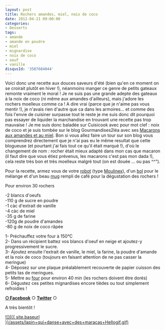 ```yaml
---
layout: post
title: Rochers amandes, miel, noix de coco
date: 2012-04-21 09:00:00
categories: 
- Desserts
tags: 
- amande
- amande en poudre
- miel
- mignardise
- noix de coco
- oeuf
- vanille
disqusId: '3587684044'
---
```


Voici donc une recette aux douces saveurs d'été (bien qu'en ce moment on se croirait plutôt en hiver !), néanmoins manger ce genre de petits gateaux remonte vraiment le moral ! Je ne suis pas une grande adepte des gateaux à la noix de coco (ni même aux amandes d'ailleurs), mais j'adore les rochers moelleux comme ca ! A dire vrai (parce que je n'aime pas vous mentir !), je n'avais rien d'autre que ca dans les armoires... et comme des fois l'envie de cuisiner surpasse tout le reste je me suis donc dit pourquoi pas essayer de liquider la marchandise en trouvant une recette pas trop mauvaise ! Je me suis donc baladée sur Cuisicook avec pour mot clef : noix de coco et je suis tombée sur le blog Gourmandises2léa avec ses [Macarons aux amandes et au miel](http://www.gourmandises2lea.com/article-macarons-aux-amandes-et-au-miel-95939436.html). Bon si vous allez faire un tour sur son blog vous comprendrez directement que je n'ai pas eu le même resultat que cette blogueuse (et pourtant j'ai fais tout ce qu'il était marqué !), d'où le changement de nom : rocher était mieux adapté dans mon cas que macaron (il faut dire que vous étiez prévenus, les macarons c'est pas mon dada !), cela reste très bon et très moelleux malgré tout (on est douée ... ou pas ^^").

Pour la recette, armez vous de votre [robot](http://www.rueducommerce.fr/m/pl/malid:229) (type [Moulinex](http://www.rueducommerce.fr/m/pl/malid:88589)), d'un [bol](http://www.rueducommerce.fr/m/pl/malid:4769881) pour le mélange et d'un beau [mug](http://www.rueducommerce.fr/m/pl/malid:4769906) rempli de café pour la dégustation des rochers !



Pour environ 30 rochers

-2 blancs d'oeufs  
-110 g de sucre en poudre  
-1 càc d'extrait de vanille  
-4 càc de miel  
-35 g de farine  
-120g de poudre d'amandes  
-80 g de noix de coco râpée

1- Préchauffez votre four à 150°C  
2- Dans un récipient battez vos blancs d'oeuf en neige et ajoutez-y progressivement le sucre.  
3- Ajoutez ensuite l'extrait de vanille, le miel, la farine, la poudre d'amande et la noix de coco (toujours en faisant attention de ne pas casser la meringue)  
4- Déposez sur une plaque préalablement recouverte de papier cuisson des petits tas de meringues.  
5- Mettre au [four](http://www.rueducommerce.fr/m/pl/malid:9404136) pour environ 40 min (les rochers doivent être dorés)  
6- Dégustez ces petites mignardises encore tièdes ou tout simplement refroidies !



[**○<span style="font-size: xx-small; margin: 0px; outline: 0px; padding: 0px;"><span style="font-family: Arial, Helvetica, sans-serif; margin: 0px; outline: 0px; padding: 0px;"> </span></span>Facebook**](https://www.facebook.com/pages/CroKMou/148093255259077) ○ [**Twitter**](https://twitter.com/Crokmou) ○

A très bientôt !

[![]({{ site.baseurl }}/assets/lapin+qui+danse+avec+des+maracas+Hellogif.gif)](http://3.bp.blogspot.com/-lLISbtPMr78/T416bWgvFYI/AAAAAAAACGc/_H7HHRjqWw0/s1600/lapin+qui+danse+avec+des+maracas+Hellogif.gif)